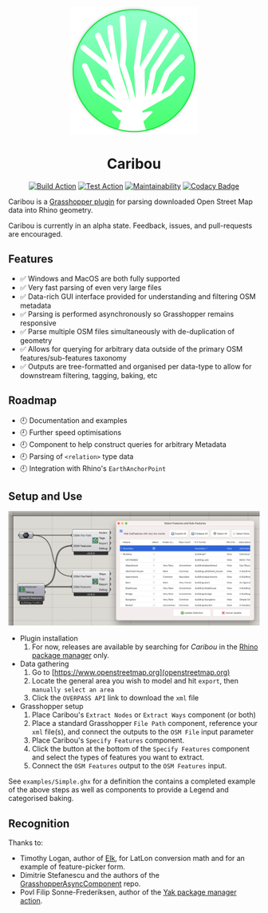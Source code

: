 <div align="center">

![Caribou Logo](/assets/logo_logo.png)

# Caribou

[![Build Action](https://github.com/philipbelesky/Caribou/workflows/Build%20Grasshopper%20Plugin/badge.svg)](https://github.com/philipbelesky/Caribou/actions/workflows/dotnet-grasshopper.yml)
[![Test Action](https://github.com/philipbelesky/Caribou/workflows/Test%20Grasshopper%20Plugin/badge.svg)](https://github.com/philipbelesky/Caribou/actions/workflows/dotnet-tests.yml)
[![Maintainability](https://api.codeclimate.com/v1/badges/20e0e2fd92a1951ccb20/maintainability)](https://codeclimate.com/github/philipbelesky/Caribou/maintainability)
[![Codacy Badge](https://app.codacy.com/project/badge/Grade/39c17c1e89d74fccbece8013b74cb7b6)](https://www.codacy.com/gh/philipbelesky/Caribou/dashboard?utm_source=github.com&amp;utm_medium=referral&amp;utm_content=philipbelesky/Caribou&amp;utm_campaign=Badge_Grade)

</div>

Caribou is a [Grasshopper plugin](https://www.grasshopper3d.com/) for parsing downloaded Open Street Map data into Rhino geometry.

Caribou is currently in an alpha state. Feedback, issues, and pull-requests are encouraged.

## Features

- ✅ Windows and MacOS are both fully supported
- ✅ Very fast parsing of even very large files
- ✅ Data-rich GUI interface provided for understanding and filtering OSM metadata
- ✅ Parsing is performed asynchronously so Grasshopper remains responsive
- ✅ Parse multiple OSM files simultaneously with de-duplication of geometry
- ✅ Allows for querying for arbitrary data outside of the primary OSM features/sub-features taxonomy
- ✅ Outputs are tree-formatted and organised per data-type to allow for downstream filtering, tagging, baking, etc

## Roadmap

- 🕘 Documentation and examples
- 🕘 Further speed optimisations
- 🕘 Component to help construct queries for arbitrary Metadata
- 🕘 Parsing of `<relation>` type data
- 🕘 Integration with Rhino's `EarthAnchorPoint`

## Setup and Use

![Image of the definition setup](/assets/demo-v0.7.png)

- Plugin installation
  1. For now, releases are available by searching for *Caribou* in the [Rhino package manager](https://www.rhino3d.com/features/package-manager/) only.
- Data gathering
  1. Go to [https://www.openstreetmap.org](openstreetmap.org)
  2. Locate the general area you wish to model and hit `export`, then `manually select an area`
  3. Click the `OVERPASS API` link to download the `xml` file
- Grasshopper setup
  1. Place Caribou's `Extract Nodes` or `Extract Ways` component (or both)
  2. Place a standard Grasshopper `File Path` component, reference your `xml` file(s), and connect the outputs to the `OSM File` input parameter
  3. Place Caribou's `Specify Features` component.
  4. Click the button at the bottom of the `Specify Features` component and select the types of features you want to extract.
  5. Connect the `OSM Features` output to the `OSM Features` input.

See `examples/Simple.ghx` for a definition the contains a completed example of the above steps as well as components to provide a Legend and categorised baking.

## Recognition

Thanks to:

- Timothy Logan, author of [Elk](https://github.com/logant/Elk), for LatLon conversion math and for an example of feature-picker form.
- Dimitrie Stefanescu and the authors of the [GrasshopperAsyncComponent](https://github.com/specklesystems/GrasshopperAsyncComponent) repo.
- Povl Filip Sonne-Frederiksen, author of the [Yak package manager action](https://github.com/pfmephisto/rhino-yak).
